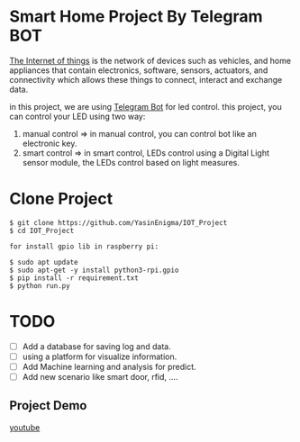 # Smart Home Project By Telegram BOT

[The Internet of things](https://en.wikipedia.org/wiki/Internet_of_things)  is the network of devices such as vehicles, and home appliances that contain electronics, software, sensors, actuators, and connectivity which allows these things to connect, interact and exchange data.

in this project, we are using [Telegram Bot](https://github.com/adam-p/markdown-here.wiki.git) for led control. this project, you can control your LED using two way: 
1. manual control => 
	  in manual control, you can control bot like an electronic key.
2. smart control => 
	in smart control, LEDs control using a Digital Light sensor module, the LEDs control based on light measures.

# Clone Project 
```
$ git clone https://github.com/YasinEnigma/IOT_Project
$ cd IOT_Project

for install gpio lib in raspberry pi:

$ sudo apt update
$ sudo apt-get -y install python3-rpi.gpio
$ pip install -r requirement.txt
$ python run.py

```


# TODO
- [ ] Add a database for saving log and data.
- [ ] using a platform for visualize information.
- [ ] Add Machine learning and analysis for predict.
- [ ] Add new scenario like smart door, rfid, ....

## Project Demo
[youtube](https://www.youtube.com/watch?v=npRtk55BMeE)
